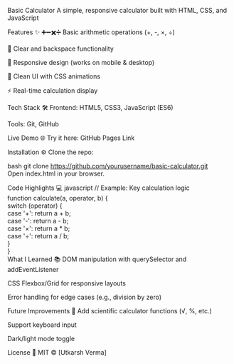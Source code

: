 Basic Calculator
A simple, responsive calculator built with HTML, CSS, and JavaScript

Features ✨
➕➖✖️➗ Basic arithmetic operations (+, -, ×, ÷)

🔄 Clear and backspace functionality

📱 Responsive design (works on mobile & desktop)

🎨 Clean UI with CSS animations

⚡ Real-time calculation display

Tech Stack 🛠️
Frontend: HTML5, CSS3, JavaScript (ES6)

Tools: Git, GitHub

Live Demo 🌐
Try it here: GitHub Pages Link

Installation ⚙️
Clone the repo:

bash
git clone https://github.com/yourusername/basic-calculator.git  
Open index.html in your browser.

Code Highlights 💻
javascript
// Example: Key calculation logic  
function calculate(a, operator, b) {  
  switch (operator) {  
    case '+': return a + b;  
    case '-': return a - b;  
    case '×': return a * b;  
    case '÷': return a / b;  
  }  
}  
What I Learned 📚
DOM manipulation with querySelector and addEventListener

CSS Flexbox/Grid for responsive layouts

Error handling for edge cases (e.g., division by zero)

Future Improvements 🔮
Add scientific calculator functions (√, %, etc.)

Support keyboard input

Dark/light mode toggle

License 📜
MIT © [Utkarsh Verma]
